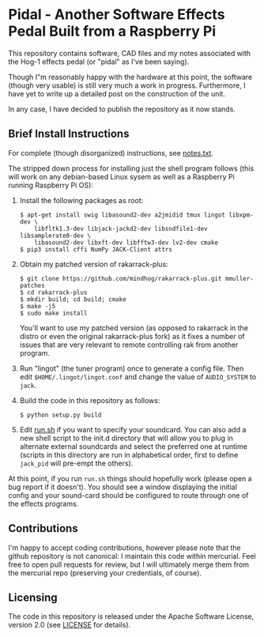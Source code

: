 Pidal - Another Software Effects Pedal Built from a Raspberry Pi
================================================================

This repository contains software, CAD files and my notes associated with the
Hog-1 effects pedal (or "pidal" as I've been saying).

Though I"m reasonably happy with the hardware at this point, the software
(though very usable) is still very much a work in progress.  Furthermore, I
have yet to write up a detailed post on the construction of the unit.

In any case, I have decided to publish the repository as it now stands.

Brief Install Instructions
--------------------------

For complete (though disorganized) instructions, see [notes.txt](notes.txt).

The stripped down process for installing just the shell program follows (this
will work on any debian-based Linux sysem as well as a Raspberry Pi running
Raspberry Pi OS):

1)  Install the following packages as root:

    ```shell
    $ apt-get install swig libasound2-dev a2jmidid tmux lingot libxpm-dev \
        libfltk1.3-dev libjack-jackd2-dev libsndfile1-dev libsamplerate0-dev \
        libasound2-dev libxft-dev libfftw3-dev lv2-dev cmake
    $ pip3 install cffi NumPy JACK-Client attrs
    ```

2)  Obtain my patched version of rakarrack-plus:

    ```shell
    $ git clone https://github.com/mindhog/rakarrack-plus.git mmuller-patches
    $ cd rakarrack-plus
    $ mkdir build; cd build; cmake
    $ make -j5
    $ sudo make install
    ```

    You'll want to use my patched version (as opposed to rakarrack in the
    distro or even the original rakarrack-plus fork) as it fixes a number of
    issues that are very relevant to remote controlling rak from another
    program.

3)  Run "lingot" (the tuner program) once to generate a config file.  Then
    edit `$HOME/.lingot/lingot.conf` and change the value of `AUDIO_SYSTEM` to
    `jack`.

4)  Build the code in this repository as follows:

    ```shell
    $ python setup.py build
    ```

5)  Edit [run.sh](run.sh) if you want to specify your soundcard.  You can also
    add a new shell script to the init.d directory that will allow you to plug
    in alternate external soundcards and select the preferred one at runtime
    (scripts in this directory are run in alphabetical order, first to define
    `jack_pid` will pre-empt the others).

At this point, if you run `run.sh` things should hopefully work (please open
a bug report if it doesn't).  You should see a window displaying the initial
config and your sound-card should be configured to route through one of the
effects programs.

Contributions
-------------

I'm happy to accept coding contributions, however please note that the github
repository is not canonical: I maintain this code within mercurial.  Feel free
to open pull requests for review, but I will ultimately merge them from the
mercurial repo (preserving your credentials, of course).

Licensing
---------

The code in this repository is released under the Apache Software License,
version 2.0 (see [LICENSE](LICENSE) for details).
